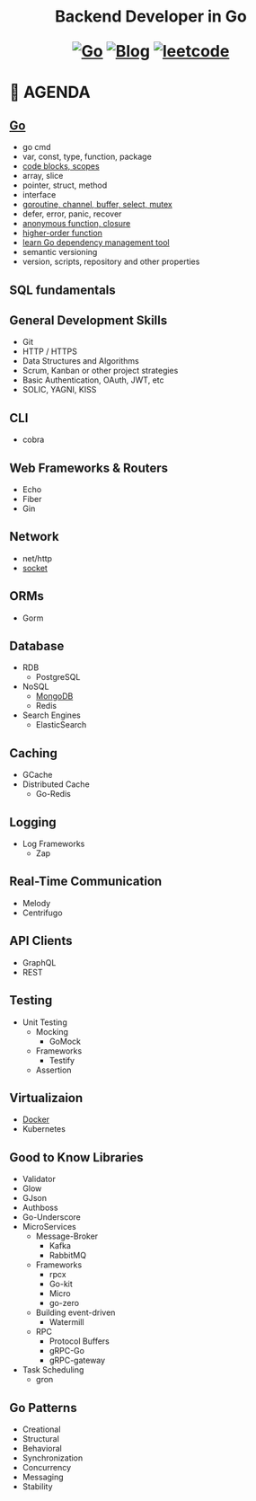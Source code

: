 <h1 align="center"> Backend Developer in Go

<p align="center">
  <a href="#Go"><img src="https://img.shields.io/badge/language-Go-blue.svg" alt="Go"></a>
  <a href="https://regy.dev"><img src="https://img.shields.io/badge/Blog-ReGY's Inspiration-critical.svg" alt="Blog"></a>
  <a href="https://github.com/ReGYChang/LeetCode"><img src="https://img.shields.io/badge/algo-leetcode-brightgreen.svg" alt="leetcode"></a>
</p>

# :penguin: AGENDA 
## [Go](go/README.md)
- go cmd
- var, const, type, function, package
- [code blocks, scopes](go/code_blocks_scopes.md)
- array, slice
- pointer, struct, method
- interface
- [goroutine, channel, buffer, select, mutex](go/go_channel_buffer_select_mutex.md)
- defer, error, panic, recover
- [anonymous function, closure](go/anonymouse_closure.md)
- [higher-order function](go/higher_order_func.md)
- [learn Go dependency management tool](go/pkg_tools.md)
- semantic versioning
- version, scripts, repository and other properties

## SQL fundamentals
## General Development Skills
  - Git
  - HTTP / HTTPS
  - Data Structures and Algorithms
  - Scrum, Kanban or other project strategies
  - Basic Authentication, OAuth, JWT, etc
  - SOLIC, YAGNI, KISS
## CLI
  - cobra
## Web Frameworks & Routers
  - Echo
  - Fiber
  - Gin
## Network
  - net/http
  - [socket](network/socket.md)
## ORMs
  - Gorm
## Database
  - RDB
      - PostgreSQL
  - NoSQL
      - [MongoDB](database/mongodb.md)
      - Redis
  - Search Engines
      - ElasticSearch
## Caching
  - GCache
  - Distributed Cache
      - Go-Redis
## Logging
  - Log Frameworks
      - Zap
## Real-Time Communication
  - Melody
  - Centrifugo
## API Clients
  - GraphQL
  - REST
## Testing
  - Unit Testing
      - Mocking
          - GoMock
      - Frameworks
          - Testify
      - Assertion
## Virtualizaion
  - [Docker](virtualization/docker.md)
  - Kubernetes
## Good to Know Libraries
  - Validator
  - Glow
  - GJson
  - Authboss
  - Go-Underscore
  - MicroServices
      - Message-Broker
          - Kafka
          - RabbitMQ
      - Frameworks
          - rpcx
          - Go-kit
          - Micro
          - go-zero
      - Building event-driven
          - Watermill
      - RPC
          - Protocol Buffers
          - gRPC-Go
          - gRPC-gateway
  - Task Scheduling
      - gron
## Go Patterns
  - Creational
  - Structural
  - Behavioral
  - Synchronization
  - Concurrency
  - Messaging
  - Stability
